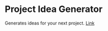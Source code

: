 # Project Idea Generator

Generates ideas for your next project. [Link](https://mucube.github.io/idea-generator/)